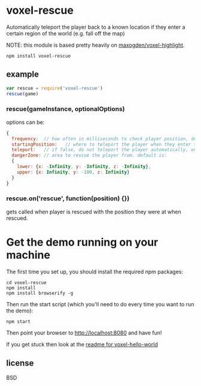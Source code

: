 # voxel-rescue

Automatically teleport the player back to a known location if they enter a certain region of the world (e.g. fall off the map)

NOTE: this module is based pretty heavily on [maxogden/voxel-highlight](https://github.com/maxogden/voxel-highlight).

```
npm install voxel-rescue
```

## example

```javascript
var rescue = require('voxel-rescue')
rescue(game)
```

### rescue(gameInstance, optionalOptions)

options can be:

```javascript
{
  frequency:  // how often in milliseconds to check player position, default is 500.
  startingPosition:   // where to teleport the player when they enter the danger zone, default is game.startingPosition.
  teleport:   // if false, do not teleport the player automatically, only emit a 'rescue' event. default is true.
  dangerZone: // area to rescue the player from. default is:
  {
    lower: {x: -Infinity, y: -Infinity, z: -Infinity},
    upper: {x: Infinity, y: -100, z: Infinity}
  }
}
```

### rescue.on('rescue', function(position) {})

gets called when player is rescued with the position they were at when rescued.

# Get the demo running on your machine

The first time you set up, you should install the required npm packages:

```
cd voxel-rescue
npm install
npm install browserify -g
```

Then run the start script (which you'll need to do every time you want to run the demo):

```
npm start
```

Then point your browser to [http://localhost:8080](http://localhost:8080) and have fun!

If you get stuck then look at the [readme for voxel-hello-world](http://github.com/maxogden/voxel-hello-world)

## license

BSD
